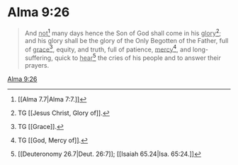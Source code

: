 # Alma 9:26

> And <u>not</u>[^a] many days hence the Son of God shall come in his <u>glory</u>[^b]; and his glory shall be the glory of the Only Begotten of the Father, full of <u>grace</u>[^c], equity, and truth, full of patience, <u>mercy</u>[^d], and long-suffering, quick to <u>hear</u>[^e] the cries of his people and to answer their prayers.

[Alma 9:26](https://www.churchofjesuschrist.org/study/scriptures/bofm/alma/9?lang=eng&id=p26#p26)


[^a]: [[Alma 7.7|Alma 7:7.]]
[^b]: TG [[Jesus Christ, Glory of]].
[^c]: TG [[Grace]].
[^d]: TG [[God, Mercy of]].
[^e]: [[Deuteronomy 26.7|Deut. 26:7]]; [[Isaiah 65.24|Isa. 65:24.]]
